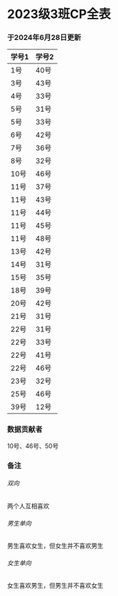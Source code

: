 # 2023级3班CP全表

### 于2024年6月28日更新

| 学号1 | 学号2 |
| ----- | ----- |
| 1号   | 40号  |
| 3号   | 43号  |
| 4号   | 33号  |
| 5号   | 31号  |
| 5号   | 33号  |
| 6号   | 42号  |
| 7号   | 36号  |
| 8号   | 32号  |
| 10号  | 46号  |
| 11号  | 37号  |
| 11号  | 43号  |
| 11号  | 44号  |
| 11号  | 45号  |
| 11号  | 48号  |
| 13号  | 42号  |
| 14号  | 31号  |
| 15号  | 35号  |
| 18号  | 39号  |
| 20号  | 42号  |
| 21号  | 31号  |
| 22号  | 31号  |
| 22号  | 33号  |
| 22号  | 41号  |
| 22号  | 46号  |
| 23号  | 32号  |
| 25号  | 46号  |
| 39号  | 12号  |

### 数据贡献者

10号、46号、50号

### 备注

###### 双向

两个人互相喜欢

###### 男生单向

男生喜欢女生，但女生并不喜欢男生

###### 女生单向

女生喜欢男生，但男生并不喜欢女生
